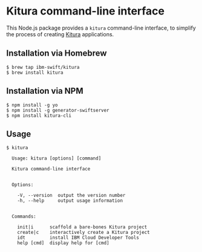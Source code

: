 # Kitura command-line interface

This Node.js package provides a `kitura` command-line interface, to simplify the process of creating [Kitura](https://github.com/IBM-Swift/Kitura) applications.

## Installation via Homebrew

```
$ brew tap ibm-swift/kitura
$ brew install kitura
```

## Installation via NPM

```
$ npm install -g yo
$ npm install -g generator-swiftserver
$ npm install kitura-cli
```

## Usage

```
$ kitura

  Usage: kitura [options] [command]

  Kitura command-line interface


  Options:

    -V, --version  output the version number
    -h, --help     output usage information


  Commands:

    init|i      scaffold a bare-bones Kitura project
    create|c    interactively create a Kitura project
    idt         install IBM Cloud Developer Tools
    help [cmd]  display help for [cmd]
```
